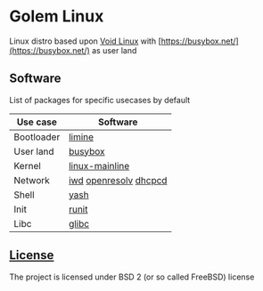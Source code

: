 # Golem Linux
Linux distro based upon [Void Linux](https://voidlinux.org/) with [https://busybox.net/](https://busybox.net/) as user land

## Software
List of packages for specific usecases by default

| Use case | Software              |
|-----------|-----------------------|
| Bootloader| [limine](https://github.com/limine-bootloader/limine)|
| User land | [busybox](https://busybox.net/)|
| Kernel    | [linux-mainline](https://www.kernel.org/) |
| Network   | [iwd](https://archive.kernel.org/oldwiki/iwd.wiki.kernel.org/) [openresolv](https://roy.marples.name/projects/openresolv) [dhcpcd](https://roy.marples.name/projects/dhcpcd)|
| Shell     | [yash](https://magicant.github.io/yash/)|
| Init      | [runit](https://smarden.org/runit/)|
| Libc      | [glibc](https://www.gnu.org/software/libc/)|


## [License](https://github.com/Golem-Linux/.github/LICENSE)
The project is licensed under BSD 2 (or so called FreeBSD) license
